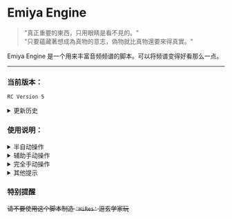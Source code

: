 # Emiya Engine 

> "真正重要的東西，只用眼睛是看不見的。"  
> "只要蘊藏著想成為真物的意志，偽物就比真物還要來得真實。"  

Emiya Engine 是一个用来丰富音频频谱的脚本。可以将频谱变得好看那么一点。  

---

### 当前版本：

`RC Version 5`

<details>
  <summary>更新历史</summary>

 - `RC 5`
 > 调整自动优化特性的实现
 - `RC 4`
 > 尝试在 CopyBand 模式中加入自动优化特性
 - `RC 3`
 > 替换了执行过慢的实现，运行速度提升至 10 倍以上  
 > AkkoMode 加入了动态范围保护特性  
 - `RC 2`
 > 加入了参数自动加载/保存特性  
 > 加入了截止/调制频率的优化建议  
 > 提高了系数精度  
 - `RC 1`
 > 加入了参数辅助调整选项  
 > 尝试在 CopyBand 模式下保护动态范围  
 - `Alpha.3`
 > 推翻了之前的所有代码的完全重构，处理结果类似 DSEE HX   
 > 这一版本质是高通滤波器 + 混频器  
 > 将高通滤波后的信号分离为打击乐及弦乐，然后增益后叠加在原始信号上  
 > 丢掉了自造的 FFT 轮子，改用库实现的 STFT  
 > 因此不存在爆音和咔哒声，也不再需要额外多倍重采样，速度极大提升  
 > 这一版本参数调节极其重要，需要参照结果反复调整参数  
 > 正确调整参数的处理样本完全不增加爆音及咔哒声，加上 EQ 能完全抹平处理痕迹
 - `Alpha.1 Rev.1`
 > 这一版中加入了 AkkoMode  
 > 这一模式原理极其简单，就是给原始信号采样点分别乘以极小的随机数  
 > 可以视作信号在有微小热噪声的线路走了一趟  
 > 处理后无爆音及咔哒声，但在低电平音频上能听出背景噪声  
 > 消除背景噪声就必须暴露处理痕迹  
 - `Alpha.1 Rev.0`
 > 该版本为 Alpha.0 的重构改进，主要工作是改写为多进程执行  
 > 为消除频谱图上可见的断层，加入了整数倍时域重采样机制  
 > 事实上重采样带来的运算增加远超多进程带来的提升，所以...  
 > 以及因为多进程，处理需要占用更大的内存，性能消耗巨大  
 > 爆音和咔哒声依旧存在，但已大幅减少，处理痕迹依旧能看出来  
 - `Alpha.0 Rev.3`
 > 这算是 Emiya Engine 的第一个阶段成果，目标的最小实现  
 > 简单说原理就是矩形窗暴力 FFT，移频，乘以随机数，叠加，IFFT  
 > 大部分的代码是为了处理超大数组拼接速度缓慢的问题  
 > 处理后的音频有大量爆音及咔哒声，低电平音频容易看出处理痕迹  
 
</details>

### 使用说明：

<details>
  <summary>半自动操作</summary>
  
CopyBand 自动优化（版本 >= RC4）：

自动优化特性目的是去除 Audition 中进行繁琐的 FFT 滤波器后处理步骤。  
设计上仅考虑了处理后过大的高频增益，使用时尽量使输出频谱亮一点。  

简单操作流程：
1. 勾选 `合并 HPF` `仅估计截止频率`；
2. 点击 `执行`，将建议的截止频率、调制频率填写至 `冲击 HPF` 所在行；
![Step1](https://imgur.com/IBtmnSk.png)
3. 取消勾选 `仅估计截止频率`，勾选 `动态范围保护` `自动优化`；
![Step2](https://imgur.com/5qOIKsN.png)
4. 点击 `执行` 得到自动处理后的结果。

</details>

<details>
  <summary>辅助手动操作</summary>
  
CopyBand 辅助调整（版本 >= RC 1）：

CopyBand 模式需要设置六个参数，上手困难，  
因此从 `RC 1` 版本开始加入了辅助调节手段。  

首先勾选 `优化建议` 和 `样本输出模式` 并将谐波增益倍率设定为 0。然后执行一次。  
执行完成后，将提示窗中的 `建议增益` 填写到冲击增益倍率，再执行一次。  
以此反复，当提示 `建议维持冲击增益` 时，即辅助调节冲击增益完成。  
若需要更好品质，可尝试将谐波增益倍率改为 1，然后再执行一次  
加入谐波后，提示窗中的 `建议增益` 失去参考价值，  
此时可以参考提示的 `当前增益` 进行调节，  
同样的，当提示 `建议维持冲击增益` 时，即调节完成。  
若需要更好的频谱「品相」，可以参考下步骤手动调整。

</details>

<details>
  <summary>完全手动操作</summary>
  
为了方便使用，特地做了个 GUI 界面，  
但实际上还是挺难用的，所以还是说一下。

工具： Spek（仅频谱观察用），Audition（频谱观察/频率分析/后期处理用）

---

首先需要分析音乐类型，对于以下类型不建议使用 AkkoMode：
 - 电子合成纯音乐，背景乐器只有一两样的
 - 人声清唱带一个伴奏乐器
 - 其他频谱图中最高频率不到 18kHz 的音乐

例如这样的：  
![sample-not-for-akkomode](https://i.imgur.com/Fd4EoGN.jpg?1)

AkkoMode 适用于大部分时候音量都很大的流行乐（比如 JPOP），  
处理时应选用 Apple iTunes 购买的 AAC 格式音频，常见的频谱长这样：  
![some-jpop](https://i.imgur.com/swdtDz6.jpg)  
因为参数只有俩，多试几次就知道，此处就不展开说了。

CopyBand 完全手动调整步骤：

配置之前观察频谱。  
以某网站下载的音乐为例，以下是其频谱图及频率分析图：  
![sample-spec-0](https://i.imgur.com/RzEzmtl.jpg) 
![sample-spec-1](https://i.imgur.com/t0ps5iS.png)

从两张图中可以明显看出频率在 17kHz 不到的地方戛然而止，  
如果目标是生成 48kHz 文件，则需要补齐 24-17=7kHz 的部分。  
而 17-7=10kHz，故 HPF 截止频率应设定在 10kHz 以下，  
而调制频率则在 HPF 截止频率上加上 7k。  
本例中设定为 9k 及 16k。  
这首歌背景音乐以打击乐为主，因此能量集中在冲击部分，  
调参数时，首先将谐波增益设置为 0，可以避免参数过多干扰测试。  
冲击增益可以从 5 开始测试，勾上测试模式，启动输出，  
检查输出文件频率分析结果：
![sample-result-0](https://i.imgur.com/gqBmSFy.png)

很明显，在 17-21kHz 的地方本应该是比 17kHz 以下的部分“矮”一些的。  
（高频衰减更大，所以高频部分通常增益应低于低频）  
因此，根据观察结果，将冲击增益调为 2.5（折半试错），再重新跑一次。  
（此时要在其他软件中关闭文件，否则会发生错误）  
调整后的频率分析结果变成了这样：  
![sample-result-1](https://i.imgur.com/aDempeR.png)

此时已经很接近理想的样子了，因为还要加入谐波的部分（前边设定成了 0）  
故再将冲击增益降低 0.5，同时给谐波增益改为 1.0 并再次执行。  
结果变成了这样：  
![sample-result-2](https://i.imgur.com/cAqZdbQ.png)
看起来不错，直接取消测试模式生成最终结果。  
生成最终结果时可能会很卡，请不要担心并耐心等待，进度条将滚动四次（两声道音频）。

接着检查频谱，输出如下：  
![sample-result-3](https://i.imgur.com/E5I1fMf.jpg)  
![sample-result-4](https://i.imgur.com/pFZDbHB.png)  
此时是不是有点失望了，很明显的衔接痕迹对不对。

没关系，这时可以打开 Audition 效果中的 FFT 滤波器，  
接着拿起刚才的频率分析结果图，照着图调整 FFT 滤波器，比如这样：  
![au-fft-filter](https://i.imgur.com/dbHxIKH.png)  
应用后，频率分析结果变成了这样：  
![final-0](https://i.imgur.com/9eYJs8V.png)
而频谱中的衔接痕迹已经不明显了：  
![final-1](https://i.imgur.com/X1cDgcX.jpg)

放大频谱细节，可以看出雾蒙蒙的部分依然有欠缺，  
![final-2](https://i.imgur.com/9AbW9j2.jpg)  
这是谐波增益不够的原因，可以继续调整改善。最终得到以下结果：  
![final-3](https://i.imgur.com/2UO9OnW.jpg)  
  
</details>

<details>
  <summary>其他提示</summary>
  
例如以下原始文件不到 16kHz：  
![ex-0](https://i.imgur.com/eAui0i7.jpg)  
拉升到 48kHz 采样需要的频率片段至少为 24-16=8kHz，  
而拉升到 96kHz 采样则需要 48-16=32kHz。  
而原始音频中都没有 32kHz 的容量，  
因此在最终拉升到 96kHz 之前需要重复至少三次操作。  
在这一过程中，最大频率由 16 最终变为 48Hz。  
由于事实上 20kHz 以上的听不见，所以你做得再多也无妨（笑）。  
例如上边的例子被拉升到 192kHz 采样率，宛如天籁之声：  
![ex-1](https://i.imgur.com/QWKpaHA.jpg)

</details>


### 特别提醒  
~~请不要使用这个脚本制造 `'HiRes'` 逗玄学家玩~~

